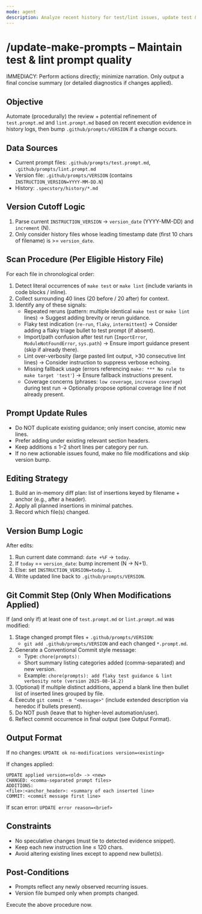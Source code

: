 ```yaml
---
mode: agent
description: Analyze recent history for test/lint issues, update test & lint prompts, and bump prompt VERSION.
---
```


# /update-make-prompts – Maintain test & lint prompt quality

IMMEDIACY: Perform actions directly; minimize narration. Only output a final concise summary (or detailed diagnostics if changes applied).

## Objective
Automate (procedurally) the review + potential refinement of `test.prompt.md` and `lint.prompt.md` based on recent execution evidence in history logs, then bump `.github/prompts/VERSION` if a change occurs.

## Data Sources
- Current prompt files: `.github/prompts/test.prompt.md`, `.github/prompts/lint.prompt.md`
- Version file: `.github/prompts/VERSION` (contains `INSTRUCTION_VERSION=YYYY-MM-DD.N`)
- History: `.specstory/history/*.md`

## Version Cutoff Logic
1. Parse current `INSTRUCTION_VERSION` → `version_date` (YYYY-MM-DD) and `increment` (N).
2. Only consider history files whose leading timestamp date (first 10 chars of filename) is >= `version_date`.

## Scan Procedure (Per Eligible History File)
For each file in chronological order:
1. Detect literal occurrences of `make test` or `make lint` (include variants in code blocks / inline).
2. Collect surrounding 40 lines (20 before / 20 after) for context.
3. Identify any of these signals:
   - Repeated reruns (pattern: multiple identical `make test` or `make lint` lines) → Suggest adding brevity or rerun guidance.
   - Flaky test indication (`re-run`, `flaky`, `intermittent`) → Consider adding a flaky triage bullet to test prompt (if absent).
   - Import/path confusion after test run (`ImportError`, `ModuleNotFoundError`, `sys.path`) → Ensure import guidance present (skip if already there).
   - Lint over-verbosity (large pasted lint output, >30 consecutive lint lines) → Consider instruction to suppress verbose echoing.
   - Missing fallback usage (errors referencing `make: *** No rule to make target 'test'`) → Ensure fallback instructions present.
   - Coverage concerns (phrases: `low coverage`, `increase coverage`) during test run → Optionally propose optional coverage line if not already present.

## Prompt Update Rules
- Do NOT duplicate existing guidance; only insert concise, atomic new lines.
- Prefer adding under existing relevant section headers.
- Keep additions ≤ 1–2 short lines per category per run.
- If no new actionable issues found, make no file modifications and skip version bump.

## Editing Strategy
1. Build an in-memory diff plan: list of insertions keyed by filename + anchor (e.g., after a header).
2. Apply all planned insertions in minimal patches.
3. Record which file(s) changed.

## Version Bump Logic
After edits:
1. Run current date command: `date +%F` → `today`.
2. If `today` == `version_date`: bump increment (N → N+1).
3. Else: set `INSTRUCTION_VERSION=today.1`.
4. Write updated line back to `.github/prompts/VERSION`.

## Git Commit Step (Only When Modifications Applied)
If (and only if) at least one of `test.prompt.md` or `lint.prompt.md` was modified:
1. Stage changed prompt files + `.github/prompts/VERSION`:
   - `git add .github/prompts/VERSION` and each changed `*.prompt.md`.
2. Generate a Conventional Commit style message:
   - Type: `chore(prompts):`
   - Short summary listing categories added (comma-separated) and new version.
   - Example: `chore(prompts): add flaky test guidance & lint verbosity note (version 2025-08-14.2)`
3. (Optional) If multiple distinct additions, append a blank line then bullet list of inserted lines grouped by file.
4. Execute `git commit -m "<message>"` (include extended description via heredoc if bullets present).
5. Do NOT push (leave that to higher-level automation/user).
6. Reflect commit occurrence in final output (see Output Format).

## Output Format
If no changes:
`UPDATE ok no-modifications version=<existing>`

If changes applied:
```
UPDATE applied version=<old> -> <new>
CHANGED: <comma-separated prompt files>
ADDITIONS:
<file>:<anchor_header>: <summary of each inserted line>
COMMIT: <commit message first line>
```

If scan error:
`UPDATE error reason=<brief>`

## Constraints
- No speculative changes (must tie to detected evidence snippet).
- Keep each new instruction line ≤ 120 chars.
- Avoid altering existing lines except to append new bullet(s).

## Post-Conditions
- Prompts reflect any newly observed recurring issues.
- Version file bumped only when prompts changed.

Execute the above procedure now.
